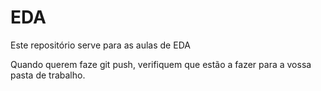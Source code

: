# EDA
Este repositório serve para as aulas de EDA

Quando querem faze git push, verifiquem que estão a fazer para a vossa pasta de trabalho.
